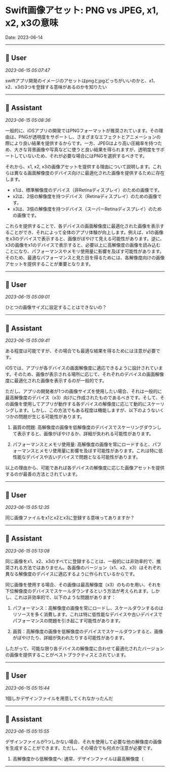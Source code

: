 # Swift画像アセット: PNG vs JPEG, x1, x2, x3の意味

Date: 2023-06-14

---

## 👤 User
*2023-06-15 05:07:47*

swiftアプリ開発のイメージのアセットはpngとjpgどっちがいいのかと、x1、x2、x3の3つを登録する意味があるのかを知りたい

---

## 🤖 Assistant
*2023-06-15 05:08:36*

一般的に、iOSアプリの開発ではPNGフォーマットが推奨されています。その理由は、PNGが透明度をサポートし、さまざまなエフェクトとアニメーションの際により良い結果を提供するからです。一方、JPEGはより高い圧縮率を持つため、大きな背景画像や写真などに使うと良い結果を得られますが、透明度をサポートしていないため、それが必要な場合にはPNGを選択するべきです。

それから、x1, x2, x3の画像アセットを提供する理由について説明します。これらは異なる画面解像度のデバイス向けに最適化された画像を提供するために存在します。

- x1は、標準解像度のデバイス（非Retinaディスプレイ）のための画像です。
- x2は、2倍の解像度を持つデバイス（Retinaディスプレイ）のための画像です。
- x3は、3倍の解像度を持つデバイス（スーパーRetinaディスプレイ）のための画像です。

これらを提供することで、各デバイスの画面解像度に最適化された画像を表示することができ、それによって全体のアプリ体験が向上します。例えば、x1の画像をx3のデバイスで表示すると、画像がぼやけて見える可能性があります。逆に、x3の画像をx1のデバイスで表示すると、必要以上に高解像度の画像を読み込むことになり、パフォーマンスやメモリ使用量に影響を及ぼす可能性があります。そのため、最適なパフォーマンスと見た目を得るためには、各解像度向けの画像アセットを提供することが重要となります。

---

## 👤 User
*2023-06-15 05:09:01*

ひとつの画像サイズに設定することはできないの？

---

## 🤖 Assistant
*2023-06-15 05:09:41*

ある程度は可能ですが、その場合でも最適な結果を得るためには注意が必要です。

iOSでは、アプリが各デバイスの画面解像度に適応できるように設計されています。そのため、画像が表示される場所に応じて、それぞれのデバイスの画面解像度に最適化された画像を表示するのが一般的です。

ただし、アプリの開発者が1つの画像サイズを使用したい場合、それは一般的に最高解像度のデバイス（x3）向けに作成されたものであるべきです。そして、その画像を使用してアプリが動作する各デバイスの解像度に応じて動的にスケーリングします。しかし、この方法でもある程度は機能しますが、以下のようないくつかの問題が生じる可能性があります。

1. 画質の問題: 高解像度の画像を低解像度のデバイスでスケーリングダウンして表示すると、画像がぼやけるか、詳細が失われる可能性があります。

2. パフォーマンスとメモリ使用量: 高解像度の画像を常にロードすると、パフォーマンスとメモリ使用量に影響を及ぼす可能性があります。これは特に低性能なデバイスや古いデバイスで問題となる可能性があります。

以上の理由から、可能であれば各デバイスの解像度に応じた画像アセットを提供するのが最善の方法とされています。

---

## 👤 User
*2023-06-15 05:12:35*

同じ画像ファイルをx1とx2とx3に登録する意味ってありますか？

---

## 🤖 Assistant
*2023-06-15 05:13:08*

同じ画像をx1、x2、x3のすべてに登録することは、一般的には非効率的で、推奨される方法ではありません。各画像のバージョン（x1、x2、x3）はそれぞれ異なる解像度のデバイスに適応するように作られているからです。

同じ画像を使用する場合、その画像は最高解像度（x3）のものを用い、それを下位解像度のデバイスでスケールダウンするという方法が考えられます。しかし、これは非効率的で、以下のような問題があります：

1. パフォーマンス：高解像度の画像を常にロードし、スケールダウンするのはリソースを多く消費します。これは特に低性能なデバイスや古いデバイスでパフォーマンスの問題を引き起こす可能性があります。

2. 画質：高解像度の画像を低解像度のデバイスでスケールダウンすると、画像がぼやけたり、詳細が失われたりする可能性があります。

したがって、可能な限り各デバイスの解像度に合わせて最適化されたバージョンの画像を提供することがベストプラクティスとされています。

---

## 👤 User
*2023-06-15 05:15:44*

1個しかデザインファイルを用意してくれなかったんだ

---

## 🤖 Assistant
*2023-06-15 05:15:55*

デザインファイルが1つしかない場合、それを使用して必要な他の解像度の画像を生成することができます。ただし、その場合でも何点か注意が必要です。

1. 高解像度から低解像度へ: 通常、デザインファイルは最高解像度（

---
